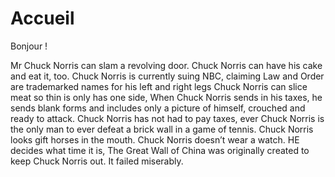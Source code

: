 # Accueil

Bonjour !

Mr Chuck Norris can slam a revolving door. Chuck Norris can have his cake and eat it, too. Chuck Norris is currently suing NBC, claiming Law and Order are trademarked names for his left and right legs Chuck Norris can slice meat so thin is only has one side, When Chuck Norris sends in his taxes, he sends blank forms and includes only a picture of himself, crouched and ready to attack. Chuck Norris has not had to pay taxes, ever Chuck Norris is the only man to ever defeat a brick wall in a game of tennis. Chuck Norris looks gift horses in the mouth. Chuck Norris doesn’t wear a watch. HE decides what time it is, The Great Wall of China was originally created to keep Chuck Norris out. It failed miserably. 
